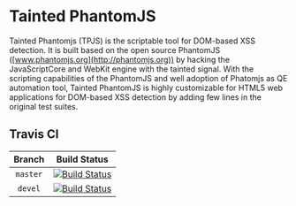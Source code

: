 # Tainted PhantomJS
Tainted Phantomjs (TPJS) is the scriptable tool for DOM-based XSS detection. It is built based on the open source PhantomJS ([www.phantomjs.org](http://phantomjs.org)) by hacking the JavaScriptCore and WebKit engine with the tainted signal. With the scripting capabilities of the PhantomJS and well adoption of Phatomjs as QE automation tool, Tainted PhantomJS is highly customizable for HTML5 web applications for DOM-based XSS detection by adding few lines in the original test suites.

## Travis CI

| Branch   | Build Status    |
|:--------:|:---------------:|
| `master` | [![Build Status](https://travis-ci.org/neraliu/tpjs.svg?branch=master)](https://travis-ci.org/neraliu/tpjs) |
| `devel`  | [![Build Status](https://travis-ci.org/neraliu/tpjs.svg?branch=devel)](https://travis-ci.org/neraliu/tpjs) |
